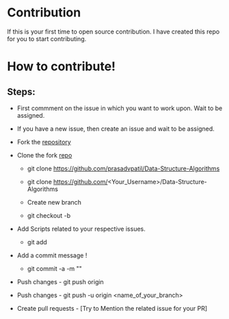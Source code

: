 # Contribution
 If this is your first time to open source contribution. I have created this repo for you to start contributing.

# How to contribute!

## Steps:
  -  First commment on the issue in which you want to work upon. Wait to be assigned.
  
  -  If you have a new issue, then create an issue and wait to be assigned.
  
  -  Fork the [repository](https://github.com/prasadvpatil/Data-Structure-Algorithms)
  
  -  Clone the fork [repo](https://github.com/prasadvpatil/Data-Structure-Algorithms)
     - git clone https://github.com/prasadvpatil/Data-Structure-Algorithms

     - git clone https://github.com/<Your_Username>/Data-Structure-Algorithms
      -  Create new branch 
     - git checkout -b <Your-Branch-Name>
  
  -  Add Scripts related to your respective issues.
     - git add <your-contribution>
 
  -  Add a commit message !
     - git commit -a -m "<Add your message>"
  -  Push changes
    - git push origin

  
  -  Push changes
    - git push -u origin <name_of_your_branch>
 
  -  Create pull requests
    - [Try to Mention the related issue for your PR]
